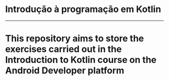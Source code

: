 # Introdução à programação em Kotlin
<hr>
<h1>
  This repository aims to store the exercises carried out in the Introduction to Kotlin course on the Android Developer platform
</h1>
